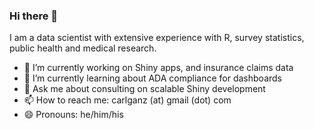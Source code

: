 ### Hi there 👋

I am a data scientist with extensive experience with R, survey statistics, public health and medical research. 

- 🔭 I’m currently working on Shiny apps, and insurance claims data
- 🌱 I’m currently learning about ADA compliance for dashboards
- 💬 Ask me about consulting on scalable Shiny development
- 📫 How to reach me: carlganz (at) gmail (dot) com
- 😄 Pronouns: he/him/his
